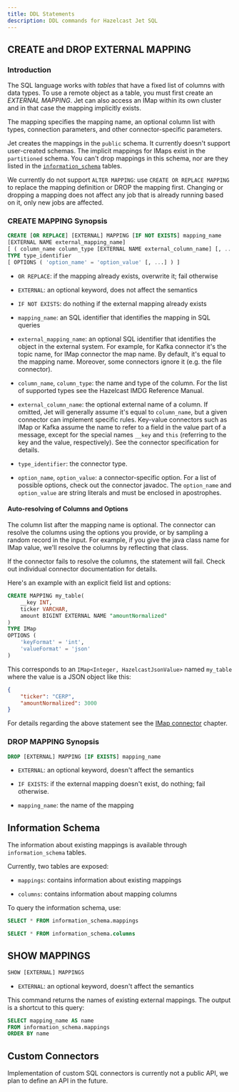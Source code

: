 ```yaml
---
title: DDL Statements
description: DDL commands for Hazelcast Jet SQL
---
```


## CREATE and DROP EXTERNAL MAPPING

### Introduction

The SQL language works with _tables_ that have a fixed list of columns
with data types. To use a remote object as a table, you must first
create an _EXTERNAL MAPPING_. Jet can also access an IMap within its own
cluster and in that case the mapping implicitly exists.

The mapping specifies the mapping name, an optional column list with
types, connection parameters, and other connector-specific parameters.

Jet creates the mappings in the `public` schema. It currently doesn't
support user-created schemas. The implicit mappings for IMaps exist in
the `partitioned` schema. You can't drop mappings in this schema, nor
are they listed in the [`information_schema`](#information-schema)
tables.

We currently do not support `ALTER MAPPING`: use `CREATE OR REPLACE
MAPPING` to replace the mapping definition or DROP the mapping first.
Changing or dropping a mapping does not affect any job that is already
running based on it, only new jobs are affected.

### CREATE MAPPING Synopsis

```sql
CREATE [OR REPLACE] [EXTERNAL] MAPPING [IF NOT EXISTS] mapping_name
[EXTERNAL NAME external_mapping_name]
[ ( column_name column_type [EXTERNAL NAME external_column_name] [, ...] ) ]
TYPE type_identifier
[ OPTIONS ( 'option_name' = 'option_value' [, ...] ) ]
```

- `OR REPLACE`: if the mapping already exists, overwrite it; fail
  otherwise

- `EXTERNAL`: an optional keyword, does not affect the semantics

- `IF NOT EXISTS`: do nothing if the external mapping already exists

- `mapping_name`: an SQL identifier that identifies the mapping in SQL
  queries

- `external_mapping_name`: an optional SQL identifier that identifies
  the object in the external system. For example, for Kafka connector
  it's the topic name, for IMap connector the map name. By default,
  it's equal to the mapping name. Moreover, some connectors ignore it
  (e.g. the file connector).

- `column_name`, `column_type`: the name and type of the column. For the
  list of supported types see the Hazelcast IMDG Reference Manual.

- `external_column_name`: the optional external name of a column. If
  omitted, Jet will generally assume it's equal to `column_name`, but a
  given connector can implement specific rules. Key-value connectors
  such as IMap or Kafka assume the name to refer to a field in the value
  part of a message, except for the special names `__key` and `this`
  (referring to the key and the value, respectively). See the connector
  specification for details.

- `type_identifier`: the connector type.

- `option_name`, `option_value`: a connector-specific option. For a list
  of possible options, check out the connector javadoc. The
  `option_name` and `option_value` are string literals and must be
  enclosed in apostrophes.

#### Auto-resolving of Columns and Options

The column list after the mapping name is optional. The connector can
resolve the columns using the options you provide, or by sampling a
random record in the input. For example, if you give the java class name
for IMap value, we'll resolve the columns by reflecting that class.

If the connector fails to resolve the columns, the statement will fail.
Check out individual connector documentation for details.

Here's an example with an explicit field list and options:

```sql
CREATE MAPPING my_table(
    __key INT,
    ticker VARCHAR,
    amount BIGINT EXTERNAL NAME "amountNormalized"
)
TYPE IMap
OPTIONS (
    'keyFormat' = 'int',
    'valueFormat' = 'json'
)
```

This corresponds to an `IMap<Integer, HazelcastJsonValue>` named
`my_table` where the value is a JSON object like this:

```json
{
    "ticker": "CERP",
    "amountNormalized": 3000
}
```

For details regarding the above statement see the [IMap
connector](imap-connector.md) chapter.

### DROP MAPPING Synopsis

```sql
DROP [EXTERNAL] MAPPING [IF EXISTS] mapping_name
```

- `EXTERNAL`: an optional keyword, doesn't affect the semantics

- `IF EXISTS`: if the external mapping doesn't exist, do nothing; fail
  otherwise.

- `mapping_name`: the name of the mapping

## Information Schema

The information about existing mappings is available through
`information_schema` tables.

Currently, two tables are exposed:

- `mappings`: contains information about existing mappings

- `columns`: contains information about mapping columns

To query the information schema, use:

```sql
SELECT * FROM information_schema.mappings

SELECT * FROM information_schema.columns
```

## SHOW MAPPINGS

```sql
SHOW [EXTERNAL] MAPPINGS
```

- `EXTERNAL`: an optional keyword, doesn't affect the semantics

This command returns the names of existing external mappings. The output
is a shortcut to this query:

```sql
SELECT mapping_name AS name
FROM information_schema.mappings
ORDER BY name
```

## Custom Connectors

Implementation of custom SQL connectors is currently not a public API,
we plan to define an API in the future.
